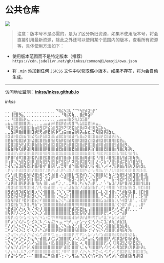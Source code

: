 # 公共仓库

[![](https://data.jsdelivr.com/v1/package/gh/inkss/common/badge)](https://www.jsdelivr.com/package/gh/inkss/common)

> 注意：版本号不是必需的，是为了区分新旧资源，如果不使用版本号，将会直接引用最新资源，除此之外还可以使用某个范围内的版本，查看所有资源等，具体使用方法如下：

- 使用版本范围而不是特定版本（推荐）
`https://cdn.jsdelivr.net/gh/inkss/common@1/emoji/owo.json`

- 将 `.min` 添加到任何 `JS`/`CSS` 文件中以获取缩小版本，如果不存在，将为会自动生成。

------

访问地址监测：**[inkss/inkss.github.io](https://www.jsdelivr.com/package/gh/inkss/common)** 

*inkss*

```
⡀⡀⢀⣤⣀⡀⡀⡀⡀⡀⡀⡀⡀⡀⡀⡀⡀⡀⡀⠙⢿⣮⡳⣽⢧⡈⠉⠙⢳⣟⡾⣽⣳⡟⠁ 
⡀⡀⢸⣟⣿⡻⣦⡀⡀⡀⡀⡀⡀⡀⡀⡀⡀⡀⡀⡀⡀⠘⢿⣮⢯⢷⡀⡀⣿⣞⠿⣵⠟ 
⡀⡀⠸⣟⣿⣿⣯⡷⣄⡀⡀⡀⡀⡀⡀⡀⡀⡀⡀⢀⣠⣤⣤⣽⣷⡫⢷⣸⣳⣫⣿⠋ 
⣤⣦⣄⣿⣟⣿⣿⣿⡽⣧⡀⡀⡀⣀⣠⣤⣴⡶⠾⣟⣯⡿⣞⣶⢯⣻⠙⢧⣥⣯⣭⣟⣳⠶⣤⣀ 
⠘⢿⣽⣿⣻⠞⣿⣿⣿⡽⣷⣶⢿⣻⣯⠟⣮⣵⣿⣻⣽⡻⠝⢫⢟⣯⣷⣟⡿⡾⠽⢾⣻⢿⣳⣭⡷⢦⣀ 
⡀⣀⣳⣽⠿⣿⣾⣿⣿⣿⣹⡾⣟⢟⣴⡿⣟⣷⢯⡷⢋⣰⣭⣶⣶⣬⣷⢿⡽⣤⣧⣖⣈⡛⢯⣿⣽⡿⣽⣳⣆⡀ 
⣿⣻⣽⡷⣿⣞⣷⣮⢻⣿⣜⢟⣵⡿⣯⣿⣻⣽⣯⣴⣿⣟⣷⢿⣾⣽⠞⣧⣿⣬⡳⣿⣟⣿⣶⣽⡾⣟⣿⣽⡾⣽⢦⡀ 
⣿⣟⣷⡿⣯⣿⣽⡾⣹⡿⣬⣿⣯⣿⣟⣷⣿⣻⣾⢯⣷⡿⣯⣿⣾⢯⣿⡿⣽⣿⣽⣎⣿⣽⣾⢿⣽⣿⢯⣿⢿⣿⣯⣟⣦⡀ 
⣿⣯⣿⣽⣿⣳⢟⣼⡿⣽⡿⣷⣿⣷⣿⣻⣾⣿⣽⣿⣯⣿⣟⣷⡿⣿⣯⣿⣿⣾⣟⣿⣽⣿⣾⡿⣿⣾⣿⣿⣿⣻⣾⣿⣾⡻⣄ 
⣿⣯⣷⡿⣷⢏⣾⡿⣽⣿⢿⣿⣿⣿⣿⡿⣿⣿⣿⣾⣟⣷⣿⣿⣿⣟⣷⣿⣿⣷⣿⡿⣽⡎⣿⣿⣿⣟⣿⣿⣿⣶⢻⣿⣎⢿⣽⢷⡀ 
⣿⣿⣽⣿⢣⣾⡿⣽⣿⢯⣿⡿⣿⣿⢿⣿⢿⣻⣷⣿⣻⣯⣿⣿⣯⣿⣟⣿⣿⣿⣷⣿⡿⣗⠸⣿⣟⡿⣟⣿⣟⣿⣧⢻⣿⣏⢿⣾⢻⣆ 
⣿⡟⣿⠏⣾⠿⣹⣿⣽⡿⣯⡟⣼⣿⣟⣯⣿⣿⣻⣾⣿⢹⣿⣾⡷⢸⣿⣯⣿⣾⢿⣾⢿⣯⠘⡜⣿⡇⠼⣿⣻⣯⣿⣧⢻⣾⡭⣿⢷⡻⣆ 
⡿⢰⡿⠱⣌⢳⣿⣳⣯⢿⡿⣸⣿⢷⣿⣻⢳⣿⣻⣷⠏⣻⣯⣷⠃⠽⣟⣷⡿⣽⣿⢫⣿⡇⣜⠰⡩⣷⠘⡜⣿⣳⡿⣾⡭⣟⣷⠹⣿⣳⡻⣇ 
⡓⢼⢣⡙⣬⣹⣾⢯⣟⣯⡗⣿⡽⣿⢾⠃⣿⣯⢿⢃⡌⣛⢿⠃⣾⠑⣿⣯⢿⡿⣽⢂⢿⡅⢾⣇⠱⡠⠎⠴⡙⣯⡿⣷⣧⢻⣯⢷⡹⣯⢷⣻⣆ 
⢂⡟⢢⠥⡗⣾⣽⣻⣽⣻⡜⣿⣽⣻⡏⣘⡿⡞⢣⣼⢂⡿⠣⣬⣻⡘⢼⣟⣯⣿⠳⣌⠚⡤⢿⣽⣦⢑⠣⡘⣅⢻⣽⡷⣏⢾⣯⡗⣿⡹⣯⡧⣿⡀ 
⡞⣡⢃⣾⡇⣿⣳⣯⢷⡿⣜⣿⣳⢿⡁⢖⠫⣸⣾⣿⢠⠣⣱⣿⣿⣇⠚⣯⣟⡾⢱⡈⡱⢌⣿⣿⣿⣧⡃⢷⡨⠜⣳⣿⣻⢼⣳⣿⣹⣿⣱⣿⢼⣇ 
⡑⢆⣺⡷⣍⣷⢿⡽⣯⢿⡆⣿⣽⣻⢀⢫⣼⠟⠉⠉⡀⠉⠛⢷⣯⣻⠌⣹⣯⢇⢣⠐⡱⣬⣷⠛⠁⡀⠁⠛⣧⠩⢽⣞⡷⢺⣟⣾⣹⣿⣧⢿⡞⣿ 
⠜⣰⡿⣽⡇⣿⢯⡿⣽⢯⣷⠘⣷⢧⢸⣿⢀⣤⣶⠋⡐⢀⠂⡀⣉⠿⣷⢈⠗⡌⢦⡙⣴⡿⢁⢀⠂⠡⠘⣦⣹⡜⡸⣯⠗⣿⡽⣾⣹⣿⣿⢺⣇⣿⡆ 
⣸⢿⣽⣳⡯⢽⣯⢿⣽⣻⢾⡈⡜⢇⢺⣷⣾⣿⣟⠠⠐⡂⠤⢁⣼⣷⣽⣎⠜⢬⣾⣵⣿⣷⡏⢄⠊⡅⠺⢿⣿⡇⠱⣟⣹⣷⣻⢷⣹⡀⢿⣏⡧⣿⡇ 
⣿⣻⣞⣷⣻⡹⣾⢯⣷⣻⢿⡰⡘⢌⢺⣿⣿⣿⣧⢈⠱⡈⢆⠩⢛⣿⣿⣿⣾⣿⣿⣿⣿⣿⣏⠤⣇⢌⡇⢺⣿⢢⢉⢃⡾⣷⢯⡧⣿⡀⢸⣏⡗⣿ 
⣿⣳⣟⡾⣽⠧⣟⡿⣾⣽⣻⢆⡱⢌⠚⣿⣿⣿⣷⢈⠲⣥⣊⡗⢸⣿⣿⣿⣿⣿⣿⣿⣿⣿⣿⡀⢛⠮⣁⣿⣿⢐⢢⢃⣽⢯⡿⢸⡇⡀⢘⡧⢻⡟ 
⣿⣳⢯⡿⣽⡏⠸⣟⡷⢹⣟⡦⡑⠎⣿⣿⣿⣿⣿⣦⡑⢌⠓⣌⣾⣿⣿⣿⣿⣿⣿⣿⣿⣿⣿⣷⣡⣲⣼⣿⣷⢈⢆⠣⢾⣻⢃⣿⠁⡀⠠⣏⣿⠃ 
⡿⣹⣯⣟⣷⢉⢇⡹⣿⢠⢛⣷⠉⡖⣹⣿⣿⣿⣿⣿⣿⣾⣾⣿⣿⢿⡻⢿⠿⡿⣿⣿⣿⣿⣿⣿⣿⣿⣿⣿⣿⡌⢪⡑⣿⠍⣾⠇⡀⡀⢠⣿⠃ 
⢳⣟⡾⣽⠎⡜⢢⢆⠹⡆⠌⠺⡕⡸⢸⣿⣿⣿⣿⣿⣿⣿⣿⣿⡟⣾⡽⣯⣟⡷⣆⢠⣿⣿⣿⣿⣿⣿⣿⣿⠟⡰⢃⢼⡋⣼⡟⡀⡀⡀⠐⠃ 
⣿⢯⡿⡝⡸⢌⠥⣊⠵⡘⢌⡱⢌⡱⢡⣿⣿⣿⣿⣿⣿⣿⣿⣿⣏⣷⣻⣗⣯⢿⡝⣼⣿⣿⣿⣿⡿⣟⢋⠴⡉⢖⡩⠒⣼⡿ 
⣿⢯⡟⡰⣑⢊⠖⣡⠒⣍⢢⠒⡌⠲⣡⠰⣉⢛⠻⠿⠿⣿⣿⣿⣯⢼⣳⠾⡽⡞⣼⠿⠿⢛⡋⢥⠚⣽⡈⠖⣥⢊⠴⣡⣿⠁ 
⣿⠏⡴⢑⡌⢎⡜⠤⣋⠔⣊⠵⣈⠧⡐⠡⢦⣬⣙⠲⢠⡄⠒⢓⠞⡀⢄⡖⣡⠒⡔⢪⡑⢣⠜⡢⢍⣹⡌⡾⢷⣈⡾⣷⣹⣇ 
⠏⡜⡰⢣⡘⠦⣘⠱⡌⡚⢤⠓⣌⠲⣉⠅⣿⣿⣿⣷⡈⢌⠳⣬⣦⣜⢊⢰⣿⡈⢜⡡⢎⡑⢎⡑⢎⠔⣽⣿⣷⣏⣿⣳⣧⢿⣆ 
⣉⠖⣡⠣⢜⡱⢌⡃⢖⠩⢆⡹⢠⠓⣌⡾⣿⣿⣿⡿⣟⡶⣿⣿⣿⣿⢧⣿⣿⣿⡦⢐⠣⡜⢢⢍⠪⡜⣻⣿⣿⢏⣾⢷⣯⢷⡻⣦ 
⢢⡙⢤⢋⠲⣐⠣⡜⡌⠳⣌⠲⣡⢋⣼⡟⠿⢋⢅⣒⡠⢐⣿⣿⣿⡟⡘⡋⠟⡡⢂⣥⠎⡰⢃⠎⣱⣾⣿⣿⢟⣾⢯⣟⣾⣻⢷⣝⣧⡀ 
⠥⡚⢤⢋⠖⣡⠓⡬⣘⠱⣄⠳⡐⣾⣿⣇⡼⢎⣩⡴⣹⣿⣿⣿⢏⡰⠡⢜⡠⣱⠚⣤⣶⣅⢫⣾⣿⣿⣿⢃⠞⣯⡿⣽⡞⣯⢿⡾⣞⢷⡀ 
⢣⡙⢦⡉⠞⡤⢋⠴⡡⢣⠜⢢⣽⣿⣿⣧⠰⣿⣣⣿⣿⣿⡿⣽⢂⣿⣷⡂⠴⡀⢿⣿⣿⣿⣿⣿⣿⡟⡡⢎⠸⣹⢿⣽⣻⣜⢿⡽⣟⣯⣻⡄ 
⢣⡜⢦⡙⡜⣰⢩⠒⡥⢃⢮⣿⣿⣿⣿⣿⣿⣿⣿⣿⣿⠏⣽⣿⡃⣿⣿⡏⢆⡁⢦⠹⣿⣿⣿⡿⢣⠜⡱⢊⠴⡡⢿⣳⣟⡿⣎⢿⡿⣽⡷⡽⣆ 
⢣⡜⣆⠳⡸⢄⠧⡙⡔⡽⠋⣿⣿⣿⣿⣿⣿⢾⣿⢿⡅⡘⠿⠻⠁⣿⣿⢃⠎⡜⢢⢓⠬⡛⣍⠲⢥⠚⡥⢋⡖⡡⣋⣿⣽⣟⣿⣌⡿⣿⣽⣿⡹⣆ 
⡇⡞⣬⠓⡥⢋⡖⡉⠄⠤⠁⣿⣿⣿⣤⣉⠛⣯⣷⣿⠡⢐⠠⠑⡠⢻⣥⣦⠙⣌⢣⢎⢳⢩⠖⣹⢢⠙⡴⢋⡴⢣⠑⣞⣿⣾⣯⣷⢻⣼⢿⣽
```
